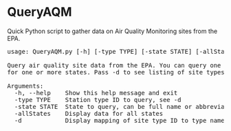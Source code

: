 # QueryAQM
Quick Python script to gather data on Air Quality Monitoring sites from the EPA.

<pre>
usage: QueryAQM.py [-h] [-type TYPE] [-state STATE] [-allStates] [-d]

Query air quality site data from the EPA. You can query one or more site types
for one or more states. Pass -d to see listing of site types.

Arguments:
  -h, --help    Show this help message and exit
  -type TYPE    Station type ID to query, see -d
  -state STATE  State to query, can be full name or abbreviation
  -allStates    Display data for all states
  -d            Display mapping of site type ID to type name and exit
</pre>
